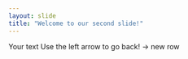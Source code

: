 ```yaml
---
layout: slide
title: "Welcome to our second slide!"
---
```

Your text
Use the left arrow to go back!
-> new row
